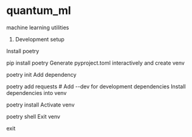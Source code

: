 # quantum_ml
machine learning utilities

1. Development setup

Install poetry

pip install poetry
Generate pyproject.toml interactively and create venv

poetry init 
Add dependency

poetry add requests # Add --dev for development dependencies
Install dependencies into venv

poetry install
Activate venv

poetry shell
Exit venv

exit
